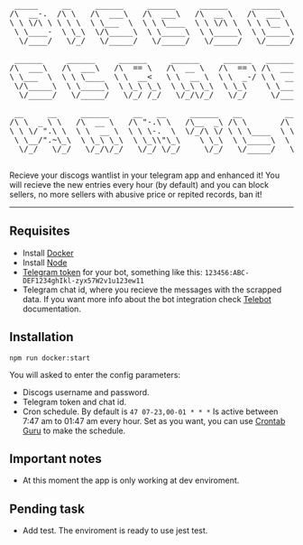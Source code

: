 <pre>
 _____     __     ______     ______     ______     ______     ______
/\  __-.  /\ \   /\  ___\   /\  ___\   /\  __ \   /\  ___\   /\  ___\
\ \ \/\ \ \ \ \  \ \___  \  \ \ \____  \ \ \/\ \  \ \ \__ \  \ \___  \
 \ \____-  \ \_\  \/\_____\  \ \_____\  \ \_____\  \ \_____\  \/\_____\
  \/____/   \/_/   \/_____/   \/_____/   \/_____/   \/_____/   \/_____/

 ______     ______     ______     ______     ______   ______     ______
/\  ___\   /\  ___\   /\  == \   /\  __ \   /\  == \ /\  ___\   /\  == \
\ \___  \  \ \ \____  \ \  __<   \ \  __ \  \ \  _-/ \ \  __\   \ \  __<
 \/\_____\  \ \_____\  \ \_\ \_\  \ \_\ \_\  \ \_\    \ \_____\  \ \_\ \_\
  \/_____/   \/_____/   \/_/ /_/   \/_/\/_/   \/_/     \/_____/   \/_/ /_/

 __     __     ______     __   __     ______   __         __     ______     ______
/\ \  _ \ \   /\  __ \   /\ "-.\ \   /\__  _\ /\ \       /\ \   /\  ___\   /\__  _\
\ \ \/ ".\ \  \ \  __ \  \ \ \-.  \  \/_/\ \/ \ \ \____  \ \ \  \ \___  \  \/_/\ \/
 \ \__/".~\_\  \ \_\ \_\  \ \_\\"\_\    \ \_\  \ \_____\  \ \_\  \/\_____\    \ \_\
  \/_/   \/_/   \/_/\/_/   \/_/ \/_/     \/_/   \/_____/   \/_/   \/_____/     \/_/
  
</pre>

Recieve your discogs wantlist in your telegram app and enhanced it! You will recieve the new entries every
hour (by default) and you can block sellers, no more sellers with abusive price or repited records, ban it!

<hr>

## Requisites

-   Install [Docker](https://docs.docker.com/)
-   Install [Node](https://nodejs.org/en/download/)
-   [Telegram token](https://core.telegram.org/bots/api#authorizing-your-bot) for your bot, something like
    this: `123456:ABC-DEF1234ghIkl-zyx57W2v1u123ew11`
-   Telegram chat id, where you recieve the messages with the scrapped data. If you want more info about the
    bot integration check [Telebot](https://github.com/mullwar/telebot) documentation.

## Installation

`npm run docker:start`

You will asked to enter the config parameters:

-   Discogs username and password.
-   Telegram token and chat id.
-   Cron schedule. By default is `47 07-23,00-01 * * *` Is active between 7:47 am to 01:47 am every hour. Set
    as you want, you can use [Crontab Guru](https://crontab.guru/) to make the schedule.

## Important notes

-   At this moment the app is only working at dev enviroment.

## Pending task

-   Add test. The enviroment is ready to use jest test.
